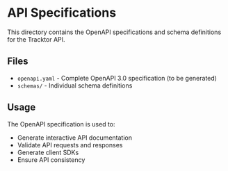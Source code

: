 # API Specifications

This directory contains the OpenAPI specifications and schema definitions for the Tracktor API.

## Files

- `openapi.yaml` - Complete OpenAPI 3.0 specification (to be generated)
- `schemas/` - Individual schema definitions

## Usage

The OpenAPI specification is used to:

- Generate interactive API documentation
- Validate API requests and responses
- Generate client SDKs
- Ensure API consistency

<!-- PLACEHOLDER: Manual Update Required -->
<!-- Type: api-example -->
<!-- Instructions: Add OpenAPI specification file -->
<!-- Priority: high -->

